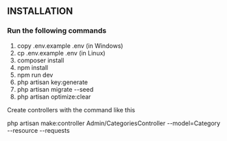 ## INSTALLATION
### Run the following commands

1. copy .env.example .env (in Windows)
2. cp .env.example .env (in Linux)
3. composer install
4. npm install
5. npm run dev
6. php artisan key:generate
7. php artisan migrate --seed
8. php artisan optimize:clear

Create controllers with the command like this

php artisan make:controller Admin/CategoriesController --model=Category --resource --requests

